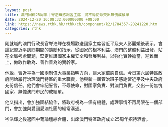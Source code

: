 ```yaml
---
layout: post
title: 澳門回歸25周年｜岑浩輝感謝習主席　將不辱使命交出無愧成績單
date: 2024-12-20 16:08:32.000000000 +08:00
link: https://news.rthk.hk/rthk/ch/component/k2/1784357-20241220.htm
categories: rthk
---
```


剛就職的澳門行政長官岑浩輝在機場歡送國家主席習近平及夫人彭麗媛後表示，會謹記習近平訪問期間的勉勵和指示，從國家的根本利益、澳門的整體利益出發，站在全局考慮問題，堅定維護國家主權安全和發展利益，以強化實幹擔當，迎難而上，做敢作敢為、善作善為的實幹家。

他說，習近平為一國兩制偉大事業指明方向，讓大家倍感自信。今日第六屆特區政府開始履行治理澳門特區的重大職責，他與新一屆管治班子感謝習近平及中央政府充份信任。他們會牢記誓言，不辱使命，對國家負責、對澳門負責，交出一份無愧國家、無愧澳門市民的成績單。

他又指出，會加強團結協作，將政府視為一個有機體，處理事情不再局限在一個部門，會加強與愛國愛澳社團的經常溝通。

岑浩輝之後返回中葡論壇綜合體，出席澳門特區政府成立25周年招待酒會。
